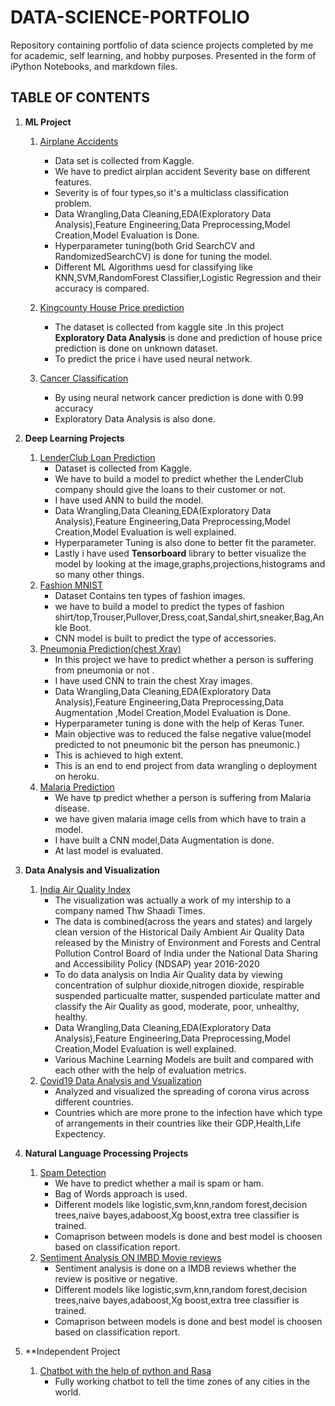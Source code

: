 # DATA-SCIENCE-PORTFOLIO

Repository containing portfolio of data science projects completed by me for academic, self learning, and hobby purposes. Presented in the form of iPython Notebooks, and  markdown files.

## TABLE OF CONTENTS

1. **ML  Project**
    1.  [Airplane Accidents](https://github.com/prafullnayan/DATA-SCIENCE-PORTFOLIO/blob/master/AirplaneAccident.ipynb)
        * Data set is collected from Kaggle.
        * We have to predict airplan accident Severity base on different features.
        * Severity is of four types,so it's a multiclass classification problem.
        * Data Wrangling,Data Cleaning,EDA(Exploratory Data Analysis),Feature Engineering,Data Preprocessing,Model Creation,Model Evaluation is Done.
        * Hyperparameter tuning(both Grid SearchCV and RandomizedSearchCV) is done for tuning the model.
        * Different ML Algorithms uesd for classifying like KNN,SVM,RandomForest Classifier,Logistic Regression and their accuracy is compared.
        
    2. [Kingcounty House Price prediction](https://github.com/prafullnayan/DATA-SCIENCE-PORTFOLIO/blob/master/ML%20Micro%20Projects/kingcounty_houseprice%20prediction%20by%20neural%20network.ipynb)    
        * The dataset is collected from kaggle site .In this project **Exploratory Data Analysis** is done and prediction of house price prediction is done on unknown dataset.
        * To predict the price i have used neural network.
    3. [Cancer Classification](https://github.com/prafullnayan/DATA-SCIENCE-PORTFOLIO/blob/master/ML%20Micro%20Projects/cancer_classification.ipynb)
        * By using neural network cancer prediction is done with 0.99 accuracy
        * Exploratory Data Analysis is also done.   
2. **Deep Learning Projects**
     1. [LenderClub Loan Prediction](https://github.com/prafullnayan/DATA-SCIENCE-PORTFOLIO/blob/master/Deep%20Learning%20Projects/LenderClub_Loan_prediction.ipynb)
        * Dataset is collected from Kaggle.
        * We have to build a model to predict whether the LenderClub company should give the loans to their customer or not.
        * I have used ANN to build the model.
        * Data Wrangling,Data Cleaning,EDA(Exploratory Data Analysis),Feature Engineering,Data Preprocessing,Model Creation,Model Evaluation is well explained.
        * Hyperparameter Tuning is also done to better fit the parameter.
        * Lastly i have used **Tensorboard** library to better visualize the model by looking at the image,graphs,projections,histograms and so many other things.
     2. [Fashion MNIST](https://github.com/prafullnayan/DATA-SCIENCE-PORTFOLIO/blob/master/Deep%20Learning%20Projects/Fashion_MNIST.ipynb)
        * Dataset Contains ten types of fashion images.
        * we have to build a model to predict the types of fashion shirt/top,Trouser,Pullover,Dress,coat,Sandal,shirt,sneaker,Bag,Ankle Boot.
        * CNN model is built to predict the type of accessories.
     3. [Pneumonia Prediction(chest Xray)](https://github.com/prafullnayan/DATA-SCIENCE-PORTFOLIO/blob/master/Deep%20Learning%20Projects/Pneumonia%20Detection(final).ipynb)
        * In this project we have to predict whether a person is suffering from pneumonia or not .
        * I have used CNN to train the chest Xray images.
        * Data Wrangling,Data Cleaning,EDA(Exploratory Data Analysis),Feature Engineering,Data Preprocessing,Data Augmentation ,Model Creation,Model Evaluation is Done.
        * Hyperparameter tuning is done with the help of Keras Tuner.
        * Main objective was to reduced the false negative value(model predicted to not pneumonic bit the person has pneumonic.)
        * This is achieved to high extent.
        * This is an end to end project from data wrangling o deployment on heroku.
     4. [Malaria Prediction](https://github.com/prafullnayan/DATA-SCIENCE-PORTFOLIO/blob/master/Deep%20Learning%20Projects/malaria_prediction.ipynb) 
        * We have tp predict whether a person is suffering from Malaria disease.
        * we have given malaria image cells from which have to train a model.
        * I have built a CNN model,Data Augmentation is done.
        * At last model is evaluated.

3. **Data Analysis and Visualization** 
      1. [India Air Quality Index](https://github.com/prafullnayan/DATA-SCIENCE-PORTFOLIO/blob/master/India%20Air%20Quality%20(Project).ipynb)
         * The visualization was actually a work of my intership to a company named Thw Shaadi Times.
         * The data is combined(across the years and states) and largely clean version of the Historical Daily Ambient Air Quality Data released by the Ministry of Environment              and Forests and Central Pollution Control Board of India under the National Data Sharing and Accessibility Policy (NDSAP) year 2016-2020
         * To do data analysis on India Air Quality data by viewing concentration of sulphur dioxide,nitrogen dioxide, respirable suspended particualte matter, suspended                    particulate matter and classify the Air Quality as good, moderate, poor, unhealthy, healthy.
         * Data Wrangling,Data Cleaning,EDA(Exploratory Data Analysis),Feature Engineering,Data Preprocessing,Model Creation,Model Evaluation is well explained.
         * Various Machine Learning Models are built and compared with each other with the help of evaluation metrics.
      2. [Covid19 Data Analysis and Vsualization](https://github.com/prafullnayan/DATA-SCIENCE-PORTFOLIO/blob/master/covid19%20data%20analysis%20notebook.ipynb)
         * Analyzed and visualized the spreading of corona virus across different countries.
         * Countries which are more prone to the infection have which type of arrangements in their countries like their GDP,Health,Life Expectency.
 4. **Natural Language Processing Projects**        
      1. [Spam Detection](https://github.com/prafullnayan/DATA-SCIENCE-PORTFOLIO/blob/master/NLP%20Projects/spam%20detection(model%20comparison%2Ctext%20cleaning).ipynb)
         * We have to predict whether a mail is spam or ham.
         * Bag of Words approach is used.
         * Different models like logistic,svm,knn,random forest,decision trees,naive bayes,adaboost,Xg boost,extra tree classifier is trained.
         * Comaprison between models is done and best model is choosen based on classification report.
      2. [Sentiment Analysis ON IMBD Movie reviews](https://github.com/prafullnayan/DATA-SCIENCE-PORTFOLIO/blob/master/NLP%20Projects/movie%20review%20sentiment%20analysis.ipynb)
         * Sentiment analysis is done on a IMDB reviews whether the review is positive or negative.
         * Different models like logistic,svm,knn,random forest,decision trees,naive bayes,adaboost,Xg boost,extra tree classifier is trained.
         * Comaprison between models is done and best model is choosen based on classification report. 
 5. **Independent Project
    1. [Chatbot with the help of python and Rasa](https://github.com/prafullnayan/DATA-SCIENCE-PORTFOLIO/tree/master/chatbot/timezonebot)
        * Fully working chatbot to tell the time zones of any cities in the world.
        
      
      
